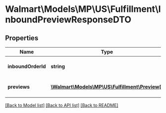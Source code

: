 # Walmart\Models\MP\US\Fulfillment\InboundPreviewResponseDTO

## Properties

Name | Type | Description | Notes
------------ | ------------- | ------------- | -------------
**inboundOrderId** | **string** | Unique shipment identifier | [optional]
**previews** | [**\Walmart\Models\MP\US\Fulfillment\Preview[]**](Preview.md) | List of preview responses | [optional]


[[Back to Model list]](./) [[Back to API list]](../../../../../README.md#supported-apis) [[Back to README]](../../../../../README.md)
